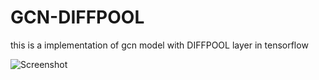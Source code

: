 # GCN-DIFFPOOL
this is a implementation of gcn model with DIFFPOOL layer in tensorflow

![Screenshot](https://raw.githubusercontent.com/PasqualeAuriemma/GCN-DIFFPOOL/tree/main/image/gcntesi.png)



